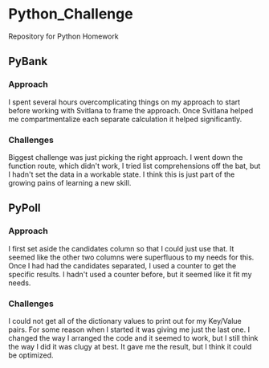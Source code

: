 # Python_Challenge
Repository for Python Homework

## PyBank

### Approach

I spent several hours overcomplicating things on my approach to start before working with Svitlana to frame the approach.
Once Svitlana helped me compartmentalize each separate calculation it helped significantly.

### Challenges

Biggest challenge was just picking the right approach. I went down the function route, which didn't work, I tried list comprehensions off the bat, but I hadn't set the data in a workable state.
I think this is just part of the growing pains of learning a new skill.

## PyPoll

### Approach

I first set aside the candidates column so that I could just use that. It seemed like the other two columns were superfluous to my needs for this.
Once I had had the candidates separated, I used a counter to get the specific results. I hadn't used a counter before, but it seemed like it fit my needs.

### Challenges

I could not get all of the dictionary values to print out for my Key/Value pairs. For some reason when I started it was giving me just the last one.
I changed the way I arranged the code and it seemed to work, but I still think the way I did it was clugy at best. It gave me the result, but I think it could be optimized.